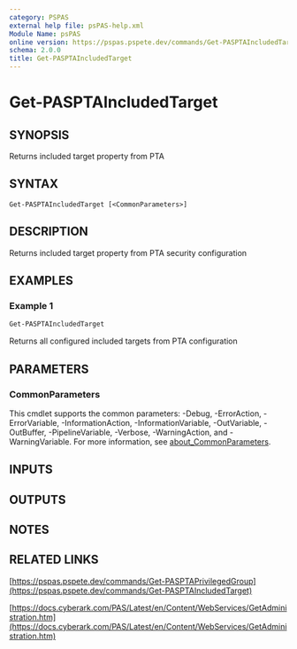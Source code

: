 ```yaml
---
category: PSPAS
external help file: psPAS-help.xml
Module Name: psPAS
online version: https://pspas.pspete.dev/commands/Get-PASPTAIncludedTarget
schema: 2.0.0
title: Get-PASPTAIncludedTarget
---
```


# Get-PASPTAIncludedTarget

## SYNOPSIS
Returns included target property from PTA

## SYNTAX

```
Get-PASPTAIncludedTarget [<CommonParameters>]
```

## DESCRIPTION
Returns included target property from PTA security configuration

## EXAMPLES

### Example 1
```powershell
Get-PASPTAIncludedTarget
```

Returns all configured included targets from PTA configuration

## PARAMETERS

### CommonParameters
This cmdlet supports the common parameters: -Debug, -ErrorAction, -ErrorVariable, -InformationAction, -InformationVariable, -OutVariable, -OutBuffer, -PipelineVariable, -Verbose, -WarningAction, and -WarningVariable. For more information, see [about_CommonParameters](http://go.microsoft.com/fwlink/?LinkID=113216).

## INPUTS

## OUTPUTS

## NOTES

## RELATED LINKS

[https://pspas.pspete.dev/commands/Get-PASPTAPrivilegedGroup](https://pspas.pspete.dev/commands/Get-PASPTAIncludedTarget)

[https://docs.cyberark.com/PAS/Latest/en/Content/WebServices/GetAdministration.htm](https://docs.cyberark.com/PAS/Latest/en/Content/WebServices/GetAdministration.htm)
